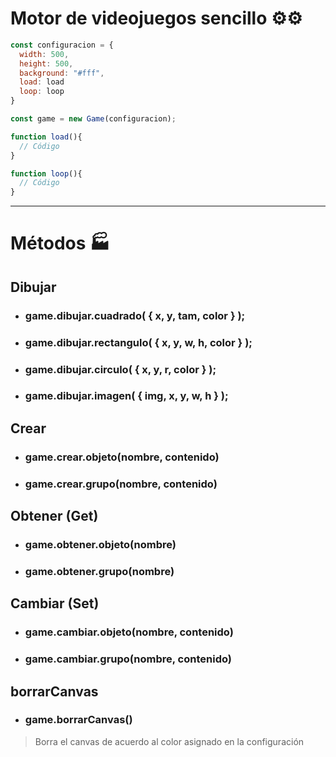 # Motor de videojuegos sencillo :gear::gear:

```js
const configuracion = {
  width: 500,
  height: 500,
  background: "#fff",
  load: load
  loop: loop
}

const game = new Game(configuracion);

function load(){
  // Código
}

function loop(){
  // Código
}
```
___
# Métodos :factory:

## Dibujar
* ### game.dibujar.cuadrado( { x, y, tam, color } );
* ### game.dibujar.rectangulo( { x, y, w, h, color } );
* ### game.dibujar.circulo( { x, y, r, color } );
* ### game.dibujar.imagen( { img, x, y, w, h } );
    
## Crear
* ### game.crear.objeto(nombre, contenido)
* ### game.crear.grupo(nombre, contenido)

## Obtener (Get)
* ### game.obtener.objeto(nombre)
* ### game.obtener.grupo(nombre)

## Cambiar (Set)
* ### game.cambiar.objeto(nombre, contenido)
* ### game.cambiar.grupo(nombre, contenido)

## borrarCanvas
* ### game.borrarCanvas()
>Borra el canvas de acuerdo al color asignado en la configuración
